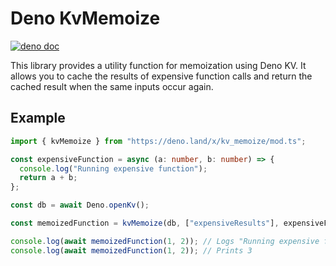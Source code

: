 # Deno KvMemoize

[![deno doc](https://doc.deno.land/badge.svg)](https://deno.land/x/kv_memoize/mod.ts?s=kvMemoize)

This library provides a utility function for memoization using Deno KV.
It allows you to cache the results of expensive function calls and return the cached result when the same inputs occur again.

## Example

```ts
import { kvMemoize } from "https://deno.land/x/kv_memoize/mod.ts";

const expensiveFunction = async (a: number, b: number) => {
  console.log("Running expensive function");
  return a + b;
};

const db = await Deno.openKv();

const memoizedFunction = kvMemoize(db, ["expensiveResults"], expensiveFunction);

console.log(await memoizedFunction(1, 2)); // Logs "Running expensive function" and prints 3
console.log(await memoizedFunction(1, 2)); // Prints 3
```
